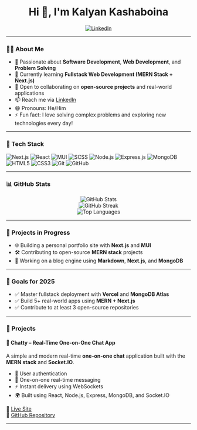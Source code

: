 <h1 align="center">Hi 👋, I'm Kalyan Kashaboina</h1>

<p align="center">
  <a href="https://www.linkedin.com/in/kashaboina-kalyan-308495284/" target="_blank">
    <img src="https://img.shields.io/badge/LinkedIn-Kalyan%20Kashaboina-blue?style=flat-square&logo=linkedin" alt="LinkedIn">
  </a>
</p>

---

### 👨‍💻 About Me

- 👀 Passionate about **Software Development**, **Web Development**, and **Problem Solving**
- 🌱 Currently learning **Fullstack Web Development (MERN Stack + Next.js)**
- 💞️ Open to collaborating on **open-source projects** and real-world applications
- 📫 Reach me via [LinkedIn](https://www.linkedin.com/in/kashaboina-kalyan-308495284/)
- 😄 Pronouns: He/Him
- ⚡ Fun fact: I love solving complex problems and exploring new technologies every day!

---

### 🔧 Tech Stack

<p align="left">
  <img src="https://img.shields.io/badge/Next.js-000000?style=for-the-badge&logo=nextdotjs&logoColor=white" alt="Next.js"/>
  <img src="https://img.shields.io/badge/React-20232A?style=for-the-badge&logo=react&logoColor=61DAFB" alt="React"/>
  <img src="https://img.shields.io/badge/MUI-007FFF?style=for-the-badge&logo=mui&logoColor=white" alt="MUI"/>
  <img src="https://img.shields.io/badge/SCSS-CC6699?style=for-the-badge&logo=sass&logoColor=white" alt="SCSS"/>
  <img src="https://img.shields.io/badge/Node.js-339933?style=for-the-badge&logo=nodedotjs&logoColor=white" alt="Node.js"/>
  <img src="https://img.shields.io/badge/Express.js-000000?style=for-the-badge&logo=express&logoColor=white" alt="Express.js"/>
  <img src="https://img.shields.io/badge/MongoDB-4EA94B?style=for-the-badge&logo=mongodb&logoColor=white" alt="MongoDB"/>
  <img src="https://img.shields.io/badge/HTML5-E34F26?style=for-the-badge&logo=html5&logoColor=white" alt="HTML5"/>
  <img src="https://img.shields.io/badge/CSS3-1572B6?style=for-the-badge&logo=css3&logoColor=white" alt="CSS3"/>
  <img src="https://img.shields.io/badge/Git-F05032?style=for-the-badge&logo=git&logoColor=white" alt="Git"/>
  <img src="https://img.shields.io/badge/GitHub-181717?style=for-the-badge&logo=github&logoColor=white" alt="GitHub"/>
</p>

---

### 📊 GitHub Stats

<p align="center">
  <img src="https://github-readme-stats.vercel.app/api?username=kalyankashaboina&show_icons=true&theme=react&hide_border=true" alt="GitHub Stats"/>
  <br/>
  <img src="https://streak-stats.demolab.com/?user=kalyankashaboina&theme=react&hide_border=true" alt="GitHub Streak"/>
  <br/>
  <img src="https://github-readme-stats.vercel.app/api/top-langs/?username=kalyankashaboina&layout=compact&theme=react&hide_border=true" alt="Top Languages"/>
</p>

---

### 🚀 Projects in Progress

- 🌐 Building a personal portfolio site with **Next.js** and **MUI**
- 🛠️ Contributing to open-source **MERN stack** projects
- 📘 Working on a blog engine using **Markdown**, **Next.js**, and **MongoDB**

---

### 🎯 Goals for 2025

- ✅ Master fullstack deployment with **Vercel** and **MongoDB Atlas**
- ✅ Build 5+ real-world apps using **MERN + Next.js**
- ✅ Contribute to at least 3 open-source repositories

---

### 🧩 Projects

#### 💬 Chatty – Real-Time One-on-One Chat App

A simple and modern real-time **one-on-one chat** application built with the **MERN stack** and **Socket.IO**.

- 🔐 User authentication  
- 💬 One-on-one real-time messaging  
- ⚡ Instant delivery using WebSockets  
- 🌍 Built using React, Node.js, Express, MongoDB, and Socket.IO

🔗 [Live Site](https://chatty-navy.vercel.app/)  
📂 [GitHub Repository](https://github.com/kalyankashaboina/Chatty)

---

<!---
kalyankashaboina/kalyankashaboina is a ✨ special ✨ repository because its `README.md` (this file) appears on your GitHub profile.
You can click the Preview link to take a look at your changes.
--->
